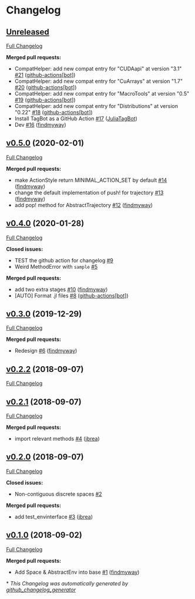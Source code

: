 # Changelog

## [Unreleased](https://github.com/JuliaReinforcementLearning/ReinforcementLearningBase.jl/tree/HEAD)

[Full Changelog](https://github.com/JuliaReinforcementLearning/ReinforcementLearningBase.jl/compare/v0.5.0...HEAD)

**Merged pull requests:**

- CompatHelper: add new compat entry for "CUDAapi" at version "3.1" [\#21](https://github.com/JuliaReinforcementLearning/ReinforcementLearningBase.jl/pull/21) ([github-actions[bot]](https://github.com/apps/github-actions))
- CompatHelper: add new compat entry for "CuArrays" at version "1.7" [\#20](https://github.com/JuliaReinforcementLearning/ReinforcementLearningBase.jl/pull/20) ([github-actions[bot]](https://github.com/apps/github-actions))
- CompatHelper: add new compat entry for "MacroTools" at version "0.5" [\#19](https://github.com/JuliaReinforcementLearning/ReinforcementLearningBase.jl/pull/19) ([github-actions[bot]](https://github.com/apps/github-actions))
- CompatHelper: add new compat entry for "Distributions" at version "0.22" [\#18](https://github.com/JuliaReinforcementLearning/ReinforcementLearningBase.jl/pull/18) ([github-actions[bot]](https://github.com/apps/github-actions))
- Install TagBot as a GitHub Action [\#17](https://github.com/JuliaReinforcementLearning/ReinforcementLearningBase.jl/pull/17) ([JuliaTagBot](https://github.com/JuliaTagBot))
- Dev [\#16](https://github.com/JuliaReinforcementLearning/ReinforcementLearningBase.jl/pull/16) ([findmyway](https://github.com/findmyway))

## [v0.5.0](https://github.com/JuliaReinforcementLearning/ReinforcementLearningBase.jl/tree/v0.5.0) (2020-02-01)

[Full Changelog](https://github.com/JuliaReinforcementLearning/ReinforcementLearningBase.jl/compare/v0.4.0...v0.5.0)

**Merged pull requests:**

- make ActionStyle return MINIMAL\_ACTION\_SET by default [\#14](https://github.com/JuliaReinforcementLearning/ReinforcementLearningBase.jl/pull/14) ([findmyway](https://github.com/findmyway))
- change the default implementation of push! for trajectory [\#13](https://github.com/JuliaReinforcementLearning/ReinforcementLearningBase.jl/pull/13) ([findmyway](https://github.com/findmyway))
- add pop! method for AbstractTrajectory [\#12](https://github.com/JuliaReinforcementLearning/ReinforcementLearningBase.jl/pull/12) ([findmyway](https://github.com/findmyway))

## [v0.4.0](https://github.com/JuliaReinforcementLearning/ReinforcementLearningBase.jl/tree/v0.4.0) (2020-01-28)

[Full Changelog](https://github.com/JuliaReinforcementLearning/ReinforcementLearningBase.jl/compare/v0.3.0...v0.4.0)

**Closed issues:**

- TEST the github action for changelog [\#9](https://github.com/JuliaReinforcementLearning/ReinforcementLearningBase.jl/issues/9)
- Weird MethodError with `sample` [\#5](https://github.com/JuliaReinforcementLearning/ReinforcementLearningBase.jl/issues/5)

**Merged pull requests:**

- add two extra stages [\#10](https://github.com/JuliaReinforcementLearning/ReinforcementLearningBase.jl/pull/10) ([findmyway](https://github.com/findmyway))
- \[AUTO\] Format .jl files [\#8](https://github.com/JuliaReinforcementLearning/ReinforcementLearningBase.jl/pull/8) ([github-actions[bot]](https://github.com/apps/github-actions))

## [v0.3.0](https://github.com/JuliaReinforcementLearning/ReinforcementLearningBase.jl/tree/v0.3.0) (2019-12-29)

[Full Changelog](https://github.com/JuliaReinforcementLearning/ReinforcementLearningBase.jl/compare/v0.2.2...v0.3.0)

**Merged pull requests:**

- Redesign [\#6](https://github.com/JuliaReinforcementLearning/ReinforcementLearningBase.jl/pull/6) ([findmyway](https://github.com/findmyway))

## [v0.2.2](https://github.com/JuliaReinforcementLearning/ReinforcementLearningBase.jl/tree/v0.2.2) (2018-09-07)

[Full Changelog](https://github.com/JuliaReinforcementLearning/ReinforcementLearningBase.jl/compare/v0.2.1...v0.2.2)

## [v0.2.1](https://github.com/JuliaReinforcementLearning/ReinforcementLearningBase.jl/tree/v0.2.1) (2018-09-07)

[Full Changelog](https://github.com/JuliaReinforcementLearning/ReinforcementLearningBase.jl/compare/v0.2.0...v0.2.1)

**Merged pull requests:**

- import relevant methods [\#4](https://github.com/JuliaReinforcementLearning/ReinforcementLearningBase.jl/pull/4) ([jbrea](https://github.com/jbrea))

## [v0.2.0](https://github.com/JuliaReinforcementLearning/ReinforcementLearningBase.jl/tree/v0.2.0) (2018-09-07)

[Full Changelog](https://github.com/JuliaReinforcementLearning/ReinforcementLearningBase.jl/compare/v0.1.0...v0.2.0)

**Closed issues:**

- Non-contiguous discrete spaces [\#2](https://github.com/JuliaReinforcementLearning/ReinforcementLearningBase.jl/issues/2)

**Merged pull requests:**

- add test\_envinterface [\#3](https://github.com/JuliaReinforcementLearning/ReinforcementLearningBase.jl/pull/3) ([jbrea](https://github.com/jbrea))

## [v0.1.0](https://github.com/JuliaReinforcementLearning/ReinforcementLearningBase.jl/tree/v0.1.0) (2018-09-02)

[Full Changelog](https://github.com/JuliaReinforcementLearning/ReinforcementLearningBase.jl/compare/6b0ec82840e827d5795e47722d8509fed2e78bec...v0.1.0)

**Merged pull requests:**

- Add Space & AbstractEnv into base [\#1](https://github.com/JuliaReinforcementLearning/ReinforcementLearningBase.jl/pull/1) ([findmyway](https://github.com/findmyway))



\* *This Changelog was automatically generated by [github_changelog_generator](https://github.com/github-changelog-generator/github-changelog-generator)*
